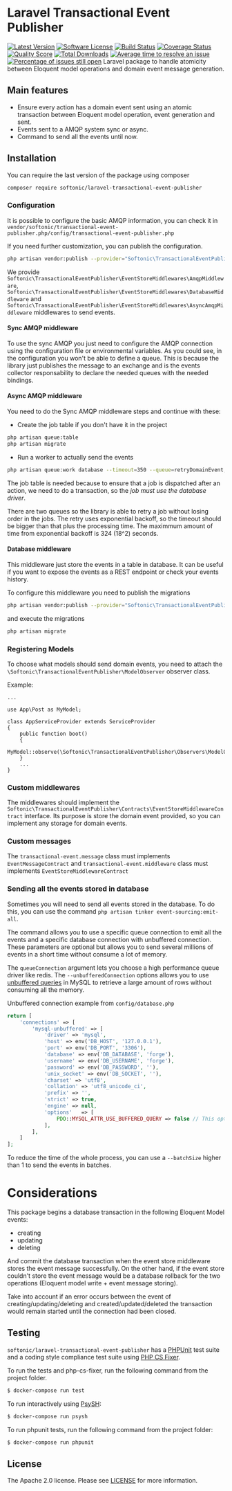 Laravel Transactional Event Publisher
=====================================

[![Latest Version](https://img.shields.io/github/release/softonic/laravel-transactional-event-publisher.svg?style=flat-square)](https://github.com/softonic/laravel-transactional-event-publisher/releases)
[![Software License](https://img.shields.io/badge/license-Apache%202.0-blue.svg?style=flat-square)](LICENSE.md)
[![Build Status](https://img.shields.io/travis/softonic/laravel-transactional-event-publisher/master.svg?style=flat-square)](https://travis-ci.org/softonic/glaravel-transactional-event-publisher)
[![Coverage Status](https://img.shields.io/scrutinizer/coverage/g/softonic/laravel-transactional-event-publisher.svg?style=flat-square)](https://scrutinizer-ci.com/g/softonic/laravel-transactional-event-publisher/code-structure)
[![Quality Score](https://img.shields.io/scrutinizer/g/softonic/laravel-transactional-event-publisher.svg?style=flat-square)](https://scrutinizer-ci.com/g/softonic/laravel-transactional-event-publisher)
[![Total Downloads](https://img.shields.io/packagist/dt/softonic/laravel-transactional-event-publisher.svg?style=flat-square)](https://packagist.org/packages/softonic/laravel-transactional-event-publisher)
[![Average time to resolve an issue](http://isitmaintained.com/badge/resolution/softonic/laravel-transactional-event-publisher.svg?style=flat-square)](http://isitmaintained.com/project/softonic/laravel-transactional-event-publisher "Average time to resolve an issue")
[![Percentage of issues still open](http://isitmaintained.com/badge/open/softonic/laravel-transactional-event-publisher.svg?style=flat-square)](http://isitmaintained.com/project/softonic/laravel-transactional-event-publisher "Percentage of issues still open")
Laravel package to handle atomicity between Eloquent model operations and domain event message generation. 

Main features
-------------

* Ensure every action has a domain event sent using an atomic transaction between Eloquent model operation, event generation and sent.
* Events sent to a AMQP system sync or async.
* Command to send all the events until now.

Installation
-------------

You can require the last version of the package using composer
```bash
composer require softonic/laravel-transactional-event-publisher
```

### Configuration

It is possible to configure the basic AMQP information, you can check it in `vendor/softonic/transactional-event-publisher.php/config/transactional-event-publisher.php` 

If you need further customization, you can publish the configuration.
```bash
php artisan vendor:publish --provider="Softonic\TransactionalEventPublisher\ServiceProvider" --tag=config
```

We provide `Softonic\TransactionalEventPublisher\EventStoreMiddlewares\AmqpMiddleware`, 
 `Softonic\TransactionalEventPublisher\EventStoreMiddlewares\DatabaseMiddleware` 
 and `Softonic\TransactionalEventPublisher\EventStoreMiddlewares\AsyncAmqpMiddleware` middlewares to send events.

#### Sync AMQP middleware 

To use the sync AMQP you just need to configure the AMQP connection using the configuration file or environmental variables. 
As you could see, in the configuration you won't be able to define a queue. This is because the library just publishes the message to an exchange and is the events collector responsability to declare the needed queues with the needed bindings.
 
#### Async AMQP middleware

You need to do the Sync AMQP middleware steps and continue with these:

* Create the job table if you don't have it in the project
```bash
php artisan queue:table
php artisan migrate
```
* Run a worker to actually send the events
```bash
php artisan queue:work database --timeout=350 --queue=retryDomainEvent,domainEvents
```

The job table is needed because to ensure that a job is dispatched after an action, we need to do a transaction, so the *job must use the database driver*.

There are two queues so the library is able to retry a job without losing order in the jobs. The retry uses exponential backoff, so the timeout should be bigger than that plus the processing time. The maximmum amount of time from exponential backoff is 324 (18^2) seconds.

#### Database middleware

This middleware just store the events in a table in database. It can be useful if you want to expose the events as a REST endpoint or check your events history.

To configure this middleware you need to publish the migrations
```bash
php artisan vendor:publish --provider="Softonic\TransactionalEventPublisher\ServiceProvider" --tag=migrations
```
and execute the migrations
```bash
php artisan migrate
```

### Registering Models

To choose what models should send domain events, you need to attach the `\Softonic\TransactionalEventPublisher\ModelObserver` observer class.

Example:

```
...

use App\Post as MyModel;

class AppServiceProvider extends ServiceProvider
{
    public function boot()
    {
        MyModel::observe(\Softonic\TransactionalEventPublisher\Observers\ModelObserver::class);
    }
    ...
}
```

### Custom middlewares

The middlewares should implement the `Softonic\TransactionalEventPublisher\Contracts\EventStoreMiddlewareContract` interface.
Its purpose is store the domain event provided, so you can implement any storage for domain events.

### Custom messages

The `transactional-event.message` class must implements `EventMessageContract` and `transactional-event.middleware` class must implements `EventStoreMiddlewareContract`

### Sending all the events stored in database

Sometimes you will need to send all events stored in the database. To do this, you can use the command `php artisan tinker event-sourcing:emit-all`.

The command allows you to use a specific queue connection to emit all the events and a specific database connection with unbuffered connection.
These parameters are optional but allows you to send several millions of events in a short time without consume a lot of memory.

The `queueConnection` argument lets you choose a high performance queue driver like redis.
The `--unbufferedConnection` options allows you to use [unbuffered queries](https://dev.mysql.com/doc/apis-php/en/apis-php-mysqlinfo.concepts.buffering.html) in MySQL to retrieve a large amount of rows without consuming all the memory.

Unbuffered connection example from `config/database.php`
```php
return [
    'connections' => [
        'mysql-unbuffered' => [
            'driver' => 'mysql',
            'host' => env('DB_HOST', '127.0.0.1'),
            'port' => env('DB_PORT', '3306'),
            'database' => env('DB_DATABASE', 'forge'),
            'username' => env('DB_USERNAME', 'forge'),
            'password' => env('DB_PASSWORD', ''),
            'unix_socket' => env('DB_SOCKET', ''),
            'charset' => 'utf8',
            'collation' => 'utf8_unicode_ci',
            'prefix' => '',
            'strict' => true,
            'engine' => null,
            'options'   => [
                PDO::MYSQL_ATTR_USE_BUFFERED_QUERY => false // This option enabled the unbuffered queries.
            ],
        ],
    ]
];
```

To reduce the time of the whole process, you can use a `--batchSize` higher than 1 to send the events in batches.

Considerations
==============

This package begins a database transaction in the following Eloquent Model events:

* creating
* updating
* deleting

And commit the database transaction when the event store middleware stores the event message successfully. On the other hand, if the event store couldn't store the event message would be a database rollback for the two operations (Eloquent model write + event message storing).

Take into account if an error occurs between the event of creating/updating/deleting and created/updated/deleted the transaction would remain started until the connection had been closed.


Testing
-------

`softonic/laravel-transactional-event-publisher` has a [PHPUnit](https://phpunit.de) test suite and a coding style compliance test suite using [PHP CS Fixer](http://cs.sensiolabs.org/).

To run the tests and php-cs-fixer, run the following command from the project folder.

``` bash
$ docker-compose run test
```

To run interactively using [PsySH](http://psysh.org/):
``` bash
$ docker-compose run psysh
```

To run phpunit tests, run the following command from the project folder:

```bash
$ docker-compose run phpunit
```

License
-------

The Apache 2.0 license. Please see [LICENSE](LICENSE) for more information.

[PSR-2]: http://www.php-fig.org/psr/psr-2/
[PSR-4]: http://www.php-fig.org/psr/psr-4/

